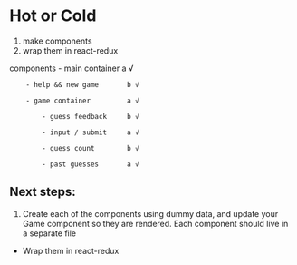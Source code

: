 # Hot or Cold

1. make components
2. wrap them in react-redux

components
	- main container             a √

		- help && new game       b √

		- game container         a √

			- guess feedback     b √

			- input / submit     a √

			- guess count        b √

			- past guesses       a √

## Next steps:
1. Create each of the components using dummy data, and update your Game component so they are rendered.
Each component should live in a separate file

- Wrap them in react-redux
